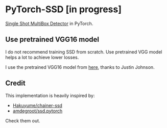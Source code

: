# PyTorch-SSD [in progress]
[Single Shot MultiBox Detector](https://arxiv.org/abs/1512.02325) in PyTorch.

## Use pretrained VGG16 model
I do not recommend training SSD from scratch. Use pretrained VGG model helps a lot to achieve lower losses.

I use the pretrained VGG16 model from [here](https://github.com/jcjohnson/pytorch-vgg), thanks to Justin Johnson.

## Credit
This implementation is heavily inspired by:
- [Hakuyume/chainer-ssd](https://github.com/Hakuyume/chainer-ssd)  
- [amdegroot/ssd.pytorch](https://github.com/amdegroot/ssd.pytorch)  

Check them out.
